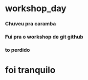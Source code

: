 # workshop_day



### Chuveu pra caramba

### Fui pra o workshop de git github

### to perdido

# foi tranquilo
